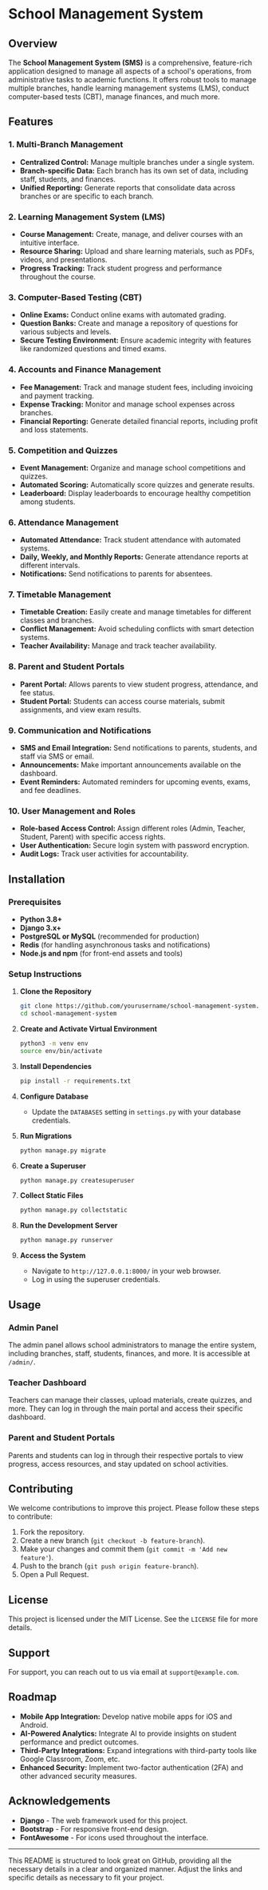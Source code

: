 # School Management System

## Overview

The **School Management System (SMS)** is a comprehensive, feature-rich application designed to manage all aspects of a school's operations, from administrative tasks to academic functions. It offers robust tools to manage multiple branches, handle learning management systems (LMS), conduct computer-based tests (CBT), manage finances, and much more.

## Features

### 1. Multi-Branch Management
- **Centralized Control:** Manage multiple branches under a single system.
- **Branch-specific Data:** Each branch has its own set of data, including staff, students, and finances.
- **Unified Reporting:** Generate reports that consolidate data across branches or are specific to each branch.

### 2. Learning Management System (LMS)
- **Course Management:** Create, manage, and deliver courses with an intuitive interface.
- **Resource Sharing:** Upload and share learning materials, such as PDFs, videos, and presentations.
- **Progress Tracking:** Track student progress and performance throughout the course.

### 3. Computer-Based Testing (CBT)
- **Online Exams:** Conduct online exams with automated grading.
- **Question Banks:** Create and manage a repository of questions for various subjects and levels.
- **Secure Testing Environment:** Ensure academic integrity with features like randomized questions and timed exams.

### 4. Accounts and Finance Management
- **Fee Management:** Track and manage student fees, including invoicing and payment tracking.
- **Expense Tracking:** Monitor and manage school expenses across branches.
- **Financial Reporting:** Generate detailed financial reports, including profit and loss statements.

### 5. Competition and Quizzes
- **Event Management:** Organize and manage school competitions and quizzes.
- **Automated Scoring:** Automatically score quizzes and generate results.
- **Leaderboard:** Display leaderboards to encourage healthy competition among students.

### 6. Attendance Management
- **Automated Attendance:** Track student attendance with automated systems.
- **Daily, Weekly, and Monthly Reports:** Generate attendance reports at different intervals.
- **Notifications:** Send notifications to parents for absentees.

### 7. Timetable Management
- **Timetable Creation:** Easily create and manage timetables for different classes and branches.
- **Conflict Management:** Avoid scheduling conflicts with smart detection systems.
- **Teacher Availability:** Manage and track teacher availability.

### 8. Parent and Student Portals
- **Parent Portal:** Allows parents to view student progress, attendance, and fee status.
- **Student Portal:** Students can access course materials, submit assignments, and view exam results.

### 9. Communication and Notifications
- **SMS and Email Integration:** Send notifications to parents, students, and staff via SMS or email.
- **Announcements:** Make important announcements available on the dashboard.
- **Event Reminders:** Automated reminders for upcoming events, exams, and fee deadlines.

### 10. User Management and Roles
- **Role-based Access Control:** Assign different roles (Admin, Teacher, Student, Parent) with specific access rights.
- **User Authentication:** Secure login system with password encryption.
- **Audit Logs:** Track user activities for accountability.

## Installation

### Prerequisites
- **Python 3.8+**
- **Django 3.x+**
- **PostgreSQL or MySQL** (recommended for production)
- **Redis** (for handling asynchronous tasks and notifications)
- **Node.js and npm** (for front-end assets and tools)

### Setup Instructions

1. **Clone the Repository**
   ```bash
   git clone https://github.com/yourusername/school-management-system.git
   cd school-management-system
   ```

2. **Create and Activate Virtual Environment**
   ```bash
   python3 -m venv env
   source env/bin/activate
   ```

3. **Install Dependencies**
   ```bash
   pip install -r requirements.txt
   ```

4. **Configure Database**
   - Update the `DATABASES` setting in `settings.py` with your database credentials.

5. **Run Migrations**
   ```bash
   python manage.py migrate
   ```

6. **Create a Superuser**
   ```bash
   python manage.py createsuperuser
   ```

7. **Collect Static Files**
   ```bash
   python manage.py collectstatic
   ```

8. **Run the Development Server**
   ```bash
   python manage.py runserver
   ```

9. **Access the System**
   - Navigate to `http://127.0.0.1:8000/` in your web browser.
   - Log in using the superuser credentials.

## Usage

### Admin Panel
The admin panel allows school administrators to manage the entire system, including branches, staff, students, finances, and more. It is accessible at `/admin/`.

### Teacher Dashboard
Teachers can manage their classes, upload materials, create quizzes, and more. They can log in through the main portal and access their specific dashboard.

### Parent and Student Portals
Parents and students can log in through their respective portals to view progress, access resources, and stay updated on school activities.

## Contributing

We welcome contributions to improve this project. Please follow these steps to contribute:

1. Fork the repository.
2. Create a new branch (`git checkout -b feature-branch`).
3. Make your changes and commit them (`git commit -m 'Add new feature'`).
4. Push to the branch (`git push origin feature-branch`).
5. Open a Pull Request.

## License

This project is licensed under the MIT License. See the `LICENSE` file for more details.

## Support

For support, you can reach out to us via email at `support@example.com`.

## Roadmap

- **Mobile App Integration:** Develop native mobile apps for iOS and Android.
- **AI-Powered Analytics:** Integrate AI to provide insights on student performance and predict outcomes.
- **Third-Party Integrations:** Expand integrations with third-party tools like Google Classroom, Zoom, etc.
- **Enhanced Security:** Implement two-factor authentication (2FA) and other advanced security measures.

## Acknowledgements

- **Django** - The web framework used for this project.
- **Bootstrap** - For responsive front-end design.
- **FontAwesome** - For icons used throughout the interface.

---

This README is structured to look great on GitHub, providing all the necessary details in a clear and organized manner. Adjust the links and specific details as necessary to fit your project.